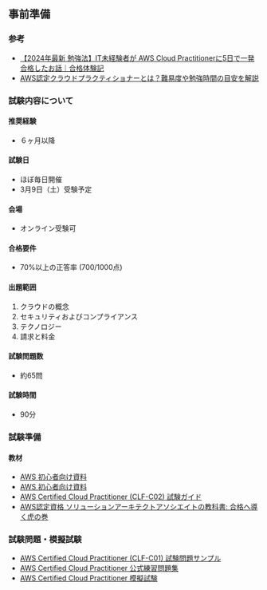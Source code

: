 ## 事前準備

### 参考

* [【2024年最新 勉強法】IT未経験者が AWS Cloud Practitionerに5日で一発合格したお話｜合格体験記](https://www.handsshell.online/aws-cloud-practitioner/#google_vignette)  
* [AWS認定クラウドプラクティショナーとは？難易度や勉強時間の目安を解説](https://and-engineer.com/articles/YwGSlRAAACEAsVo8)

### 試験内容について

#### 推奨経験

* ６ヶ月以降

#### 試験日

* ほぼ毎日開催
* 3月9日（土）受験予定

#### 会場

* オンライン受験可

#### 合格要件

* 70%以上の正答率 (700/1000点)

#### 出題範囲

1. クラウドの概念
2. セキュリティおよびコンプライアンス
3. テクノロジー
4. 請求と料金

#### 試験問題数

* 約65問

#### 試験時間

* 90分

### 試験準備

#### 教材

* [AWS 初心者向け資料](https://aws.amazon.com/jp/events/aws-event-resource/beginner/)  
* [AWS 初心者向け資料](https://resources.awscloud.com/cloud-practitioner-essentials-on-demand-training)  
* [AWS Certified Cloud Practitioner (CLF-C02) 試験ガイド](https://d1.awsstatic.com/ja_JP/training-and-certification/docs-cloud-practitioner/AWS-Certified-Cloud-Practitioner_Exam-Guide.pdf)  
* [AWS認定資格 ソリューションアーキテクトアソシエイトの教科書: 合格へ導く虎の巻](https://www.amazon.co.jp/AWS%E8%AA%8D%E5%AE%9A%E8%B3%87%E6%A0%BC-%E3%82%BD%E3%83%AA%E3%83%A5%E3%83%BC%E3%82%B7%E3%83%A7%E3%83%B3%E3%82%A2%E3%83%BC%E3%82%AD%E3%83%86%E3%82%AF%E3%83%88%E3%82%A2%E3%82%BD%E3%82%B7%E3%82%A8%E3%82%A4%E3%83%88%E3%81%AE%E6%95%99%E7%A7%91%E6%9B%B8-%E5%90%88%E6%A0%BC%E3%81%B8%E5%B0%8E%E3%81%8F%E8%99%8E%E3%81%AE%E5%B7%BB-CloudTech%E6%9B%B8%E7%B1%8D%E4%BD%9C%E6%88%90%E5%A7%94%E5%93%A1%E4%BC%9A-ebook/dp/B0BCPNZ9GJ?&linkCode=sl1&tag=takapizz-22&linkId=b144ece381ac1e9a16e5d367ee2ab3ca&language=ja_JP&ref_=as_li_ss_tl)  

### 試験問題・模擬試験

* [AWS Certified Cloud Practitioner (CLF-C01) 試験問題サンプル](https://d1.awsstatic.com/ja_JP/training-and-certification/docs-cloud-practitioner/AWS-Certified-Cloud-Practitioner_Sample-Questions.pdf)  
* [AWS Certified Cloud Practitioner 公式練習問題集](https://explore.skillbuilder.aws/learn/course/external/view/elearning/12504/aws-certified-cloud-practitioner-practice-question-set-clf-c01-japanese)  
* [AWS Certified Cloud Practitioner 模擬試験](https://explore.skillbuilder.aws/learn/course/external/view/elearning/12583/aws-certified-cloud-practitioner-official-practice-exam-clf-c01-japanese)